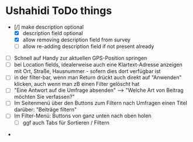 # Ushahidi ToDo things

* [/] make description optional
  * [x] description field optional
  * [x] allow removing description field from survey
  * [ ] allow re-adding description field if not present already
* [ ] Schnell auf Handy zur aktuellen GPS-Position springen
* [ ] bei Location fields, idealerweise auch eine Klartext-Adresse anzeigen mit Ort, Straße, Hausnummer - sofern dies dort verfügbar ist
* [ ] in der filter-bar, wenn man Return drückt auch direkt auf "Anwenden" klicken, auch wenn man zB einen Filter gelöscht hat
* [ ] "Eine Antwort auf die Umfrage absenden" --> "Welche Art von Beitrag möchten Sie verfassen?"
* [ ] Im Seitenmenü über den Buttons zum Filtern nach Umfragen einen Titel darüber: "Beiträge filtern"
* [ ] Im Filter-Menü: Buttons von ganz unten nach oben holen
  * [ ] ggf auch Tabs für Sortieren / Filtern
*
